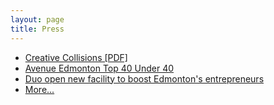 ```yaml
---
layout: page
title: Press
---
```


<ul class="frontpage-list">
  <li><a href="http://www.ecfoundation.org/uploads/ECF-LIA-2012-Autumn-10600-LR.pdf">Creative Collisions [PDF]</a></li>
  <li><a href="http://www.avenueedmonton.com/City-Life/Top-40-Under-40/Cam-Linke/">Avenue Edmonton Top 40 Under 40</a></li>
  <li><a href="http://www.theglobeandmail.com/report-on-business/small-business/starting-out/duo-open-new-facility-to-boost-edmontons-entrepreneurs/article1360087/">Duo open new facility to boost Edmonton's entrepreneurs</a></li>
  <li><a href="/press">More...</a></li>
</ul>